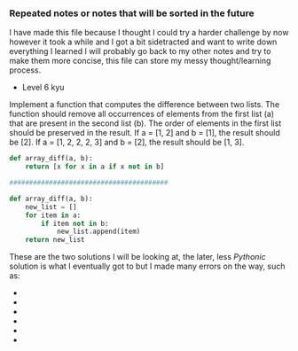 ### Repeated notes or notes that will be sorted in the future

I have made this file because I thought I could try a harder challenge by now however it took a while and I got a bit sidetracted and want to write down everything I learned
I will probably go back to my other notes and try to make them more concise, this file can store my messy thought/learning process.
* Level 6 kyu

Implement a function that computes the difference between two lists. The function should remove all occurrences of elements from the first list (a) that are present in the second list (b). The order of elements in the first list should be preserved in the result.
If a = [1, 2] and b = [1], the result should be [2].
If a = [1, 2, 2, 2, 3] and b = [2], the result should be [1, 3].


```Python
def array_diff(a, b):
    return [x for x in a if x not in b]

########################################

def array_diff(a, b):
    new_list = []
    for item in a:
        if item not in b:
            new_list.append(item)
    return new_list
```

These are the two solutions I will be looking at, the later, less *Pythonic* solution is what I eventually got to but I made many errors on the way, such as:

*
*
*
*
*
*
